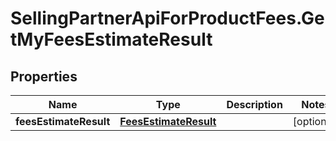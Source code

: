 # SellingPartnerApiForProductFees.GetMyFeesEstimateResult

## Properties
Name | Type | Description | Notes
------------ | ------------- | ------------- | -------------
**feesEstimateResult** | [**FeesEstimateResult**](FeesEstimateResult.md) |  | [optional] 
